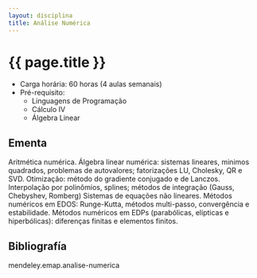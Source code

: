 ```yaml
---
layout: disciplina
title: Análise Numérica
---
```


# {{ page.title }}

- Carga horária: 60 horas (4 aulas semanais)
- Pré-requisito: 
    - Linguagens de Programação
    - Cálculo IV
    - Álgebra Linear

## Ementa 

Aritmética numérica. Álgebra linear numérica: sistemas lineares,
minimos quadrados, problemas de autovalores; fatorizações LU,
Cholesky, QR e SVD. Otimização: método do gradiente conjugado e de
Lanczos. Interpolação por polinômios, splines; métodos de integração
(Gauss, Chebyshev, Romberg) Sistemas de equações não lineares.
Métodos numéricos em EDOS: Runge-Kutta, métodos multi-passo,
convergência e estabilidade. Métodos numéricos em EDPs (parabólicas,
elípticas e hiperbólicas): diferenças finitas e elementos finitos.

## Bibliografía

mendeley.emap.analise-numerica
